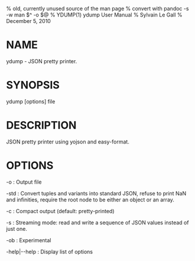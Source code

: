 % old, currently unused source of the man page
% convert with pandoc -s -w man $^ -o $@
% YDUMP(1) ydump User Manual
% Sylvain Le Gall 
% December 5, 2010

# NAME

ydump - JSON pretty printer.

# SYNOPSIS

ydump [options] file

# DESCRIPTION

JSON pretty printer using yojson and easy-format.

# OPTIONS

-o <file>
:   Output file

-std 
:   Convert tuples and variants into standard JSON,
    refuse to print NaN and infinities,
    require the root node to be either an object or an array.

-c 
:   Compact output (default: pretty-printed)

-s 
:   Streaming mode: read and write a sequence of JSON values instead of
    just one.

-ob 
:   Experimental

-help|\--help
:   Display list of options
